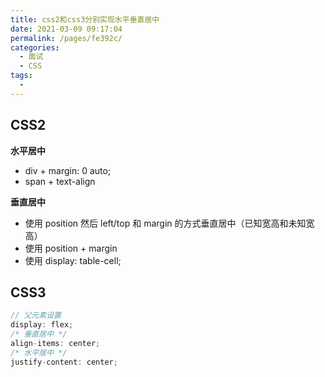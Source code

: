 ```yaml
---
title: css2和css3分别实现水平垂直居中
date: 2021-03-09 09:17:04
permalink: /pages/fe392c/
categories:
  - 面试
  - CSS
tags:
  - 
---
```


## CSS2

**水平居中**
- div + margin: 0 auto;
- span + text-align

**垂直居中**
- 使用 position 然后 left/top 和 margin 的方式垂直居中（已知宽高和未知宽高）
- 使用 position + margin
- 使用 display: table-cell;

## CSS3

```javascript
// 父元素设置
display: flex;       
/* 垂直居中 */
align-items: center;
/* 水平居中 */
justify-content: center;
```